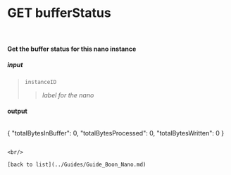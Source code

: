 # **GET bufferStatus**
<br/>

#### Get the buffer status for this nano instance
##### input
>`instanceID`
>>*label for the nano*

#### output
>```json
  {
    "totalBytesInBuffer": 0,
    "totalBytesProcessed": 0,
    "totalBytesWritten": 0
  }
```  

<br/>

[back to list](../Guides/Guide_Boon_Nano.md)
